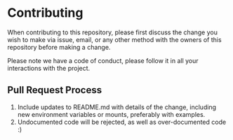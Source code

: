 # Contributing

When contributing to this repository, please first discuss the change
you wish to make via issue, email, or any other method with the owners
of this repository before making a change.

Please note we have a code of conduct, please follow it in all your
interactions with the project.

## Pull Request Process

1. Include updates to README.md with details of the change, including
new environment variables or mounts, preferably with examples.
2. Undocumented code will be rejected, as well as over-documented code :)
